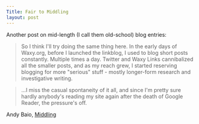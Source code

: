 ```yaml
---
Title: Fair to Middling
layout: post
---
```


Another post on mid-length (I call them old-school) blog entries:

> So I think I'll try doing the same thing here. In the early days of Waxy.org, before I launched the linkblog, I used to blog short posts constantly. Multiple times a day. Twitter and Waxy Links cannibalized all the smaller posts, and as my reach grew, I started reserving blogging for more "serious" stuff - mostly longer-form research and investigative writing.

> ...I miss the casual spontaneity of it all, and since I'm pretty sure hardly anybody's reading my site again after the death of Google Reader, the pressure's off.

Andy Baio, [Middling](http://waxy.org/2014/10/middling/)
